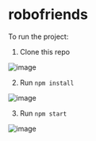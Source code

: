# robofriends
To run the project:

1. Clone this repo
 
 ![image](https://user-images.githubusercontent.com/64458111/109766976-e9e59d80-7c1c-11eb-8025-4efa768f4fed.png)

2. Run `npm install`
 
 ![image](https://user-images.githubusercontent.com/64458111/109767034-f9fd7d00-7c1c-11eb-8b0e-2df04f36c0b2.png)

3. Run `npm start`
 
![image](https://user-images.githubusercontent.com/64458111/109767081-05e93f00-7c1d-11eb-8350-bf2598399647.png)
